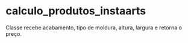 # calculo_produtos_instaarts
Classe recebe acabamento, tipo de moldura, altura, largura e retorna o preço.
